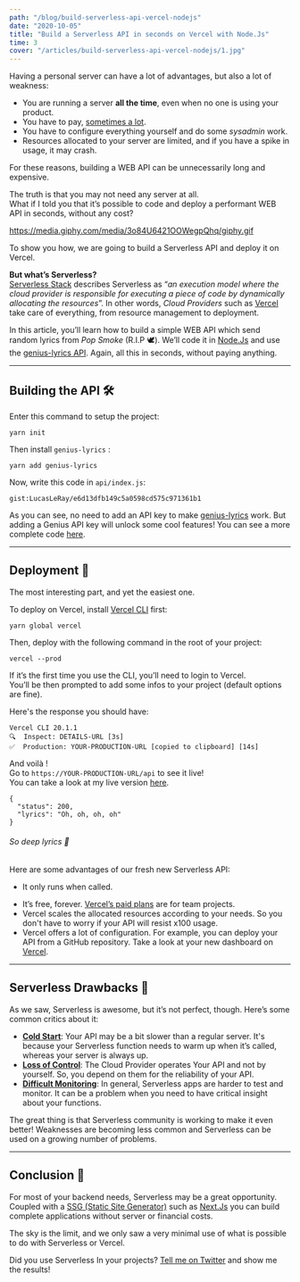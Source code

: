 ```yaml
---
path: "/blog/build-serverless-api-vercel-nodejs"
date: "2020-10-05"
title: "Build a Serverless API in seconds on Vercel with Node.Js"
time: 3
cover: "/articles/build-serverless-api-vercel-nodejs/1.jpg"
---
```


Having a personal server can have a lot of advantages, but also a lot of weakness:
- You are running a server **all the time**, even when no one is using your product.
- You have to pay, [sometimes a lot](https://www.webhostingsecretrevealed.net/website-hosting-cost/#5).
- You have to configure everything yourself and do some _sysadmin_ work.
- Resources allocated to your server are limited, and if you have a spike in usage, it may crash.

For these reasons, building a WEB API can be unnecessarily long and expensive.  

The truth is that you may not need any server at all.  
What if I told you that it’s possible to code and deploy a performant WEB API  in seconds, without any cost?

https://media.giphy.com/media/3o84U6421OOWegpQhq/giphy.gif

To show you how, we are going to build a Serverless API and deploy it on Vercel.

**But what’s Serverless?**  
[Serverless Stack](https://serverless-stack.com) describes Serverless as “_an execution model where the cloud provider is responsible for executing a piece of code by dynamically allocating the resources_”. In other words, _Cloud Providers_ such as [Vercel](https://vercel.com) take care of everything, from resource management to deployment.

In this article, you’ll learn how to build a simple WEB API which send random lyrics from _Pop Smoke_ (R.I.P 🕊).
We’ll code it in [Node.Js](https://nodejs.org/) and use the [genius-lyrics API](https://genius-lyrics.zyrouge.gq).
Again, all this in seconds, without paying anything.

---

## Building the API 🛠

Enter this command to setup the project:
```
yarn init
```

Then install  `genius-lyrics` :
```
yarn add genius-lyrics
```

Now, write this code in `api/index.js`:

`gist:LucasLeRay/e6d13dfb149c5a0598cd575c971361b1`

As you can see, no need to add an API key to make [genius-lyrics](https://genius-lyrics.zyrouge.gq) work. But adding a Genius API key will unlock some cool features! You can see a more complete code [here](https://github.com/LucasLeRay/serverless-vercel).

---

## Deployment 🍾
The most interesting part, and yet the easiest one.  

To deploy on Vercel, install [Vercel CLI](https://vercel.com/docs/cli) first:
```
yarn global vercel
```

Then, deploy with the following command in the root of your project:
```
vercel --prod
```

If it’s the first time you use the CLI, you’ll need to login to Vercel.  
You’ll be then prompted to add some infos to your project (default options are fine).

Here's the response you should have:
```
Vercel CLI 20.1.1
🔍  Inspect: DETAILS-URL [3s]
✅  Production: YOUR-PRODUCTION-URL [copied to clipboard] [14s]
```

And voilà !  
Go to `https://YOUR-PRODUCTION-URL/api` to see it live!  
You can take a look at my live version [here](https://serverless-vercel-eta.vercel.app/api).

```
{
  "status": 200,
  "lyrics": "Oh, oh, oh, oh"
}
```
###### So deep lyrics 👀

Here are some advantages of our fresh new Serverless API:
- It only runs when called.
* It’s free, forever. [Vercel’s paid plans](https://vercel.com/pricing) are for team projects.
* Vercel scales the allocated resources according to your needs. So you don't have to worry if your API will resist x100 usage.
* Vercel offers a lot of configuration. For example, you can deploy your API from a GitHub repository. Take a look at your new dashboard on [Vercel](https://vercel.com/dashboard).

---

## Serverless Drawbacks 🤔
As we saw, Serverless is awesome, but it’s not perfect, though. Here’s some common critics about it:
- **[Cold Start](https://dashbird.io/blog/can-we-solve-serverless-cold-starts/)**: Your API may be a bit slower than a regular server. It's because your Serverless function needs to warm up when it’s called, whereas your server is always up.
- **[Loss of Control](https://www.oreilly.com/library/view/what-is-serverless/9781491984178/ch04.html#idm140542862552224)**: The Cloud Provider operates Your API and not by yourself. So, you depend on them for the reliability of your API.
- **[Difficult Monitoring](https://www.serverless.com/blog/serverless-monitoring-the-good-the-bad-and-the-ugly)**: In general, Serverless apps are harder to test and monitor. It can be a problem when you need to have critical insight about your functions.

The great thing is that Serverless community is working to make it even better! Weaknesses are becoming less common and Serverless can be used on a growing number of problems.

---

## Conclusion 🎉

For most of your backend needs, Serverless may be a great opportunity. Coupled with a [SSG (Static Site Generator)](https://www.staticgen.com) such as [Next.Js](https://nextjs.org) you can build complete applications without server or financial costs.

The sky is the limit, and we only saw a very minimal use of what is possible to do with Serverless or Vercel.

Did you use Serverless In your projects? [Tell me on Twitter](http://twitter.com/intent/tweet?text=Hey%20@Lucas_Le_Ray%20,%20) and show me the results!
